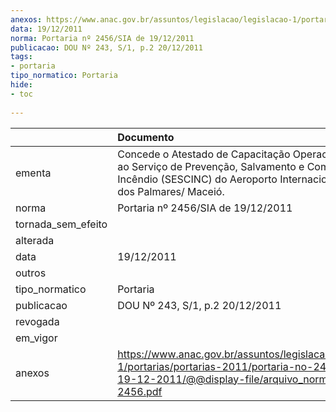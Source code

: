 ```yaml
---
anexos: https://www.anac.gov.br/assuntos/legislacao/legislacao-1/portarias/portarias-2011/portaria-no-2456-sia-de-19-12-2011/@@display-file/arquivo_norma/PA2011-2456.pdf
data: 19/12/2011
norma: Portaria nº 2456/SIA de 19/12/2011
publicacao: DOU Nº 243, S/1, p.2 20/12/2011
tags:
- portaria
tipo_normatico: Portaria
hide: 
- toc 
 
---
```


|                    | Documento                                                                                                                                                                      |
|:-------------------|:-------------------------------------------------------------------------------------------------------------------------------------------------------------------------------|
| ementa             | Concede o Atestado de Capacitação Operacional (ACOP) ao Serviço de Prevenção, Salvamento e Combate a Incêndio (SESCINC) do Aeroporto Internacional Zumbi dos Palmares/ Maceió. |
| norma              | Portaria nº 2456/SIA de 19/12/2011                                                                                                                                             |
| tornada_sem_efeito |                                                                                                                                                                                |
| alterada           |                                                                                                                                                                                |
| data               | 19/12/2011                                                                                                                                                                     |
| outros             |                                                                                                                                                                                |
| tipo_normatico     | Portaria                                                                                                                                                                       |
| publicacao         | DOU Nº 243, S/1, p.2 20/12/2011                                                                                                                                                |
| revogada           |                                                                                                                                                                                |
| em_vigor           |                                                                                                                                                                                |
| anexos             | https://www.anac.gov.br/assuntos/legislacao/legislacao-1/portarias/portarias-2011/portaria-no-2456-sia-de-19-12-2011/@@display-file/arquivo_norma/PA2011-2456.pdf              |